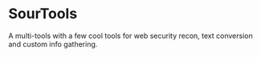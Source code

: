 # SourTools
A multi-tools with a few cool tools for web security recon, text conversion and custom info gathering.
